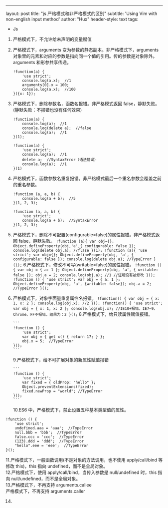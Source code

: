---

layout: post
title: "js 严格模式和非严格模式的区别"
subtitle: 'Using Vim with non-english input method'
author: "Hux"
header-style: text
tags:

- Js

1.  严格模式下，不允许给未声明的变量赋值
2.  严格模式下，arguments 变为参数的静态副本。非严格模式下，arguments 对象里的元素和对应的参数是指向同一个值的引用。传的参数是对象除外。arguments 和形参共享传递。
    ```
    !function(a) {
    	'use strict';
    	console.log(a.x);  //1
    	arguments[0].x = 100;
    	console.log(a.x);  //100
    }({x: 1});
    ```
3.  严格模式下，删除参数名，函数名报错。非严格模式返回 false，静默失败。(静默失败：不报错也没有任何效果)

    ```
    !function(a) {
    	console.log(a);  //1
    	console.log(delete a);  //false
    	console.log(a);  //1
    }(1);

    !function(a) {
    	'use strict';
    	console.log(a);  //1
    	delete a;  //SyntaxError（语法错误）
    	console.log(a);  //1
    }(1)
    ```

4.  严格模式下，函数参数名重复报错。非严格模式最后一个重名参数会覆盖之前的重名参数。

    ```
    !function (a, a, b) {
        console.log(a + b);  //5
    }(1, 2, 3);

    !function (a, a, b) {
    	'use strict';
        console.log(a + b);  //SyntaxError
    }(1, 2, 3);
    ```

5.  严格模式下，删除不可配置(configurable=false)的属性报错。非严格模式返回 false，静默失败。
    `!function (a){ var obj={}; Object.defineProperty(obj,'a',{ configurable: false }); console.log(delete obj.a); //flase }(1); !function (a){ 'use strict'; var obj={}; Object.defineProperty(obj, 'a', { configurable: false }); console.log(delete obj.a); //TypeError }(1);` 6.严格模式下，修改不可写(writable=false)的属性报错。
    `!function () { var obj = { a: 1 }; Object.defineProperty(obj, 'a', { writable: false }); obj.a = 2; console.log(obj.a); //1 //证明没有被修改 }(); !function () { 'use strict'; var obj = { a: 1 }; Object.defineProperty(obj, 'a', {writable: false}); obj.a = 2; //TypeError }();`
6.  严格模式下，对象字面量重复属性名报错。
    `!function() { var obj = { x: 1, x: 2 }; console.log(obj.x); //2 }(); !function() { 'use strict'; var obj = { x: 1, x: 2 }; console.log(obj.x); //IE10+报错。IE7~9、Chrome、FF不报错，结果为：2 }();` 8.严格模式下，给只读属性赋值报错。

        ```
        !function () {
            'use strict';
            var obj = { get x() { return 17; } };
        	obj.x = 5;  //TypeError
        }();
        ```

    9.严格模式下，给不可扩展对象的新属性赋值报错

        ```
        !function () {
        	'use strict';
            var fixed = { oldProp: "hello" };
            Object.preventExtensions(fixed);
            fixed.newProp = "world"; //TypeError
        }();
        ```

    10.ES6 中，严格模式下，禁止设置五种基本类型值的属性。

```
!function () {
	'use strict';
    undefined.aaa = 'aaa';  //TypeError
    null.bbb = 'bbb';  //TypeError
    false.ccc = 'ccc';  //TypeError
    (123).ddd = 'ddd';  //TypeError
    "hello".eee = 'eee';  //TypeError
}();
```

11.严格模式下，一般函数调用(不是对象的方法调用，也不使用 apply/call/bind 等修改 this)，this 指向 undefined，而不是全局对象。  
12.严格模式下，使用 apply/call/bind，当传入参数是 null/undefined 时，this 指向 null/undefined，而不是全局对象。  
13.严格模式下，不再支持 arguments.callee  
 严格模式下，不再支持 arguments.caller

14.

